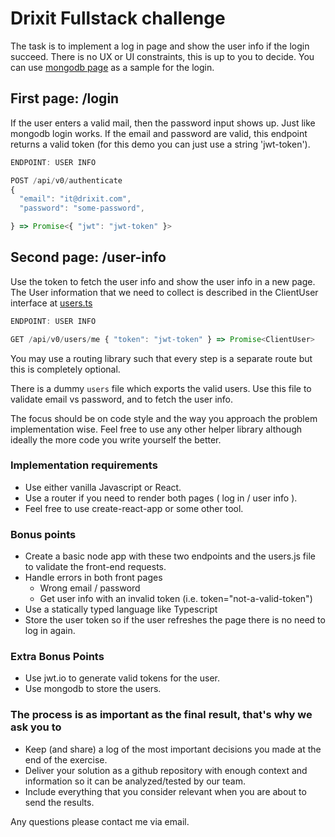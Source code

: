 # Drixit Fullstack challenge

The task is to implement a log in page and show the user info if the login succeed.
There is no UX or UI constraints, this is up to you to decide. You can use [mongodb page](https://account.mongodb.com/account/login) as a sample for the login.

## First page: /login

If the user enters a valid mail, then the password input shows up. Just like mongodb login works.
If the email and password are valid, this endpoint returns a valid token (for this demo you can just use a string 'jwt-token').

```ts
ENDPOINT: USER INFO

POST /api/v0/authenticate
{
  "email": "it@drixit.com",
  "password": "some-password",

} => Promise<{ "jwt": "jwt-token" }>
```

## Second page: /user-info

Use the token to fetch the user info and show the user info in a new page.
The User information that we need to collect is described in the ClientUser interface at [users.ts](https://github.com/Drixit/challenge/blob/master/users.ts)

```ts
ENDPOINT: USER INFO

GET /api/v0/users/me { "token": "jwt-token" } => Promise<ClientUser>
```

You may use a routing library such that every step is a separate route but this is completely optional.

There is a dummy `users` file which exports the valid users.
Use this file to validate email vs password, and to fetch the user info.

The focus should be on code style and the way you approach the problem implementation wise.
Feel free to use any other helper library although ideally the more code you write yourself the better.

### Implementation requirements

- Use either vanilla Javascript or React.
- Use a router if you need to render both pages ( log in / user info ).
- Feel free to use create-react-app or some other tool.

### Bonus points

- Create a basic node app with these two endpoints and the users.js file to validate the front-end requests.
- Handle errors in both front pages
  - Wrong email / password
  - Get user info with an invalid token (i.e. token="not-a-valid-token")
- Use a statically typed language like Typescript
- Store the user token so if the user refreshes the page there is no need to log in again.

### Extra Bonus Points

- Use jwt.io to generate valid tokens for the user.
- Use mongodb to store the users.

### The process is as important as the final result, that's why we ask you to

- Keep (and share) a log of the most important decisions you made at the end of the exercise.
- Deliver your solution as a github repository with enough context and information so it can be analyzed/tested by our team.
- Include everything that you consider relevant when you are about to send the results.

Any questions please contact me via email.
